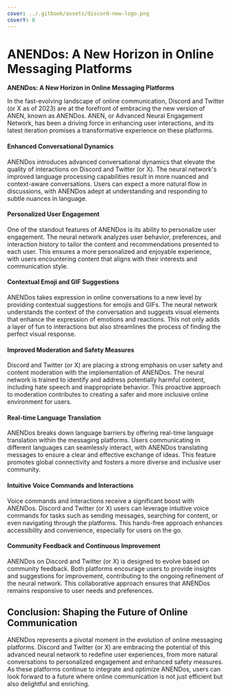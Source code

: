 ```yaml
---
cover: ../.gitbook/assets/discord-new-logo.png
coverY: 0
---
```


# ANENDos: A New Horizon in Online Messaging Platforms

**ANENDos: A New Horizon in Online Messaging Platforms**

In the fast-evolving landscape of online communication, Discord and Twitter (or X as of 2023) are at the forefront of embracing the new version of ANEN, known as ANENDos. ANEN, or Advanced Neural Engagement Network, has been a driving force in enhancing user interactions, and its latest iteration promises a transformative experience on these platforms.

#### **Enhanced Conversational Dynamics**

ANENDos introduces advanced conversational dynamics that elevate the quality of interactions on Discord and Twitter (or X). The neural network's improved language processing capabilities result in more nuanced and context-aware conversations. Users can expect a more natural flow in discussions, with ANENDos adept at understanding and responding to subtle nuances in language.

#### **Personalized User Engagement**

One of the standout features of ANENDos is its ability to personalize user engagement. The neural network analyzes user behavior, preferences, and interaction history to tailor the content and recommendations presented to each user. This ensures a more personalized and enjoyable experience, with users encountering content that aligns with their interests and communication style.

#### **Contextual Emoji and GIF Suggestions**

ANENDos takes expression in online conversations to a new level by providing contextual suggestions for emojis and GIFs. The neural network understands the context of the conversation and suggests visual elements that enhance the expression of emotions and reactions. This not only adds a layer of fun to interactions but also streamlines the process of finding the perfect visual response.

#### **Improved Moderation and Safety Measures**

Discord and Twitter (or X) are placing a strong emphasis on user safety and content moderation with the implementation of ANENDos. The neural network is trained to identify and address potentially harmful content, including hate speech and inappropriate behavior. This proactive approach to moderation contributes to creating a safer and more inclusive online environment for users.

#### **Real-time Language Translation**

ANENDos breaks down language barriers by offering real-time language translation within the messaging platforms. Users communicating in different languages can seamlessly interact, with ANENDos translating messages to ensure a clear and effective exchange of ideas. This feature promotes global connectivity and fosters a more diverse and inclusive user community.

#### **Intuitive Voice Commands and Interactions**

Voice commands and interactions receive a significant boost with ANENDos. Discord and Twitter (or X) users can leverage intuitive voice commands for tasks such as sending messages, searching for content, or even navigating through the platforms. This hands-free approach enhances accessibility and convenience, especially for users on the go.

#### **Community Feedback and Continuous Improvement**

ANENDos on Discord and Twitter (or X) is designed to evolve based on community feedback. Both platforms encourage users to provide insights and suggestions for improvement, contributing to the ongoing refinement of the neural network. This collaborative approach ensures that ANENDos remains responsive to user needs and preferences.

## **Conclusion: Shaping the Future of Online Communication**

ANENDos represents a pivotal moment in the evolution of online messaging platforms. Discord and Twitter (or X) are embracing the potential of this advanced neural network to redefine user experiences, from more natural conversations to personalized engagement and enhanced safety measures. As these platforms continue to integrate and optimize ANENDos, users can look forward to a future where online communication is not just efficient but also delightful and enriching.

